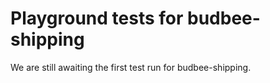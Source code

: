 # Playground tests for budbee-shipping
We are still awaiting the first test run for budbee-shipping.
